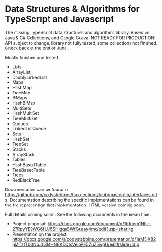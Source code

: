 Data Structures & Algorithms for TypeScript and Javascript
====

The missing TypeScript data structures and algorithms library. Based on Java & C# Collections, and Google Guava.
NOT READY FOR PRODUCTION! API subject to change, library not fully tested, some collections not finished. Check back at the end of June.

Mostly finished and tested.
* Lists
 * ArrayList,
 * DoublyLinkedList
* Maps
 * HashMap
 * TreeMap
* BiMaps
 * HashBiMap
* MultiSets
 * HashMultiSet
 * TreeMultiSet
* Queues
 * LinkedListQueue
* Sets
 * HashSet
 * TreeSet
* Stacks
 * ArrayStack
* Tables
 * HashBasedTable
 * TreeBasedTable
* Trees
 * RedBlackTree

Documentation can be found in https://github.com/codystebbins/tscollections/blob/master/lib/Interfaces.d.ts.
Documentation describing the specific implementations can be found in the file representign that implementation. HTML version coming soon.

Full details coming soon!. See the following documents in the mean time.
* Project proposal: https://docs.google.com/document/d/1bTuem1NRir-27RpyYE9WG6fUJ6SHlgqaSWfGuaay4mc/edit?usp=sharing
* Presentation on the project: https://docs.google.com/a/codystebbins.com/presentation/d/1aMSlX82pMTztTbQNbJL3MHN6KDQtsVeioPE5ZuZ5wgU/edit#slide=id.p